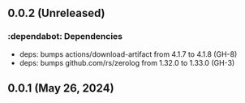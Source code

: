 ## 0.0.2 (Unreleased)

### :dependabot: **Dependencies**

* deps: bumps actions/download-artifact from 4.1.7 to 4.1.8 (GH-8)
* deps: bumps github.com/rs/zerolog from 1.32.0 to 1.33.0 (GH-3)

## 0.0.1 (May 26, 2024)
